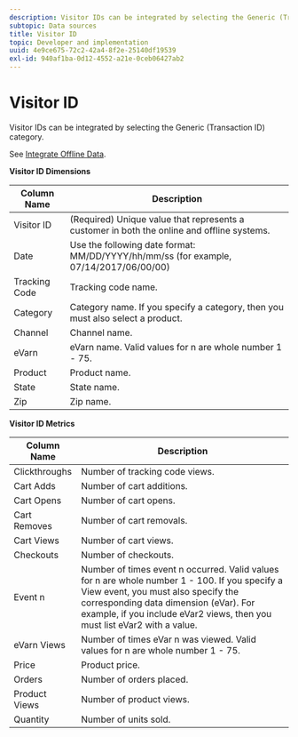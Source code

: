 ```yaml
---
description: Visitor IDs can be integrated by selecting the Generic (Transaction ID) category.
subtopic: Data sources
title: Visitor ID
topic: Developer and implementation
uuid: 4e9ce675-72c2-42a4-8f2e-25140df19539
exl-id: 940af1ba-0d12-4552-a21e-0ceb06427ab2
---
```

# Visitor ID

Visitor IDs can be integrated by selecting the Generic (Transaction ID) category.

See [Integrate Offline Data](/help/import/c-data-sources/datasrc-integrating-offline-data.md).

<p class="head"> <b>Visitor ID Dimensions</b> </p>

| Column Name  | Description  |
|--- |--- |
|Visitor ID|(Required) Unique value that represents a customer in both the online and offline systems.|
|Date|Use the following date format:  MM/DD/YYYY/hh/mm/ss (for example,  07/14/2017/06/00/00)|
|Tracking Code|Tracking code name.|
|Category|Category name.  If you specify a category, then you must also select a product.|
|Channel|Channel name.|
|eVarn|eVarn name. Valid values for n are whole number 1 - 75.|
|Product|Product name.|
|State|State name.|
|Zip|Zip name.|

**Visitor ID Metrics** 

| Column Name  | Description  |
|--- |--- |
|Clickthroughs|Number of tracking code views.|
|Cart Adds|Number of cart additions.|
|Cart Opens|Number of cart opens.|
|Cart Removes|Number of cart removals.|
|Cart Views|Number of cart views.|
|Checkouts|Number of checkouts.|
|Event n|Number of times event n occurred. Valid values for n are whole number 1 - 100.  If you specify a View event, you must also specify the corresponding data dimension (eVar). For example, if you include eVar2 views, then you must list eVar2 with a value.|
|eVarn Views|Number of times eVar n was viewed. Valid values for n are whole number 1 - 75.|
|Price|Product price.|
|Orders|Number of orders placed.|
|Product Views|Number of product views.|
|Quantity|Number of units sold.|
